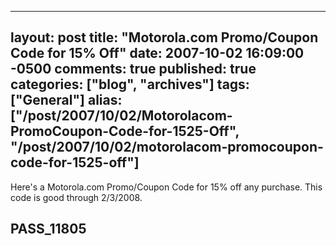   ---
  layout: post
  title: "Motorola.com Promo/Coupon Code for 15% Off"
  date: 2007-10-02 16:09:00 -0500
  comments: true
  published: true
  categories: ["blog", "archives"]
  tags: ["General"]
  alias: ["/post/2007/10/02/Motorolacom-PromoCoupon-Code-for-1525-Off", "/post/2007/10/02/motorolacom-promocoupon-code-for-1525-off"]
  ---
<!-- more -->
<P>Here's a Motorola.com Promo/Coupon Code for 15% off any purchase. This code is good through 2/3/2008.</P>
<H2>PASS_11805</H2>
